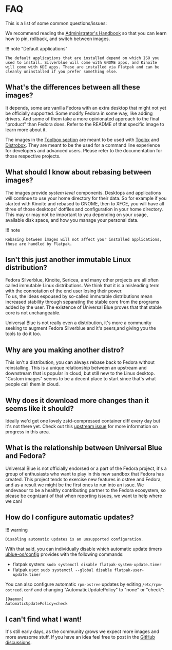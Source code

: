 # FAQ

This is a list of some common questions/issues:

We recommend reading the [Administrator's Handbook](https://coreos.github.io/rpm-ostree/administrator-handbook/) so that you can learn how to pin, rollback, and switch between images. 

!!! note "Default applications"

    The default applications that are installed depend on which ISO you used to install. Silverblue will come with GNOME apps, and Kinoite will come with KDE apps. These are installed via Flatpak and can be cleanly uninstalled if you prefer something else.

## What's the differences between all these images?

It depends, some are vanilla Fedora with an extra desktop that might not yet be officially supported.
Some modify Fedora in some way, like adding drivers.
And some of them take a more opinionated approach to the final "product" than Fedora does.
Refer to the README of that specific image to learn more about it.

The images in the [Toolbox section](https://ublue.it/toolboxes/) are meant to be used with [Toolbx](https://containertoolbx.org/) and [Distrobox](https://github.com/89luca89/distrobox).
They are meant to be the used for a command line experience for developers and advanced users.
Please refer to the documentation for those respective projects.

## What should I know about rebasing between images? 

The images provide _system level_ components.
Desktops and applications will continue to use your home directory for their data.
So for example if you started with Kinoite and rebased to GNOME, then to XFCE, you will have all three of those desktops' dotfiles and configuration in your home directory.
This may or may not be important to you depending on your usage, available disk space, and how you manage your personal data. 

!!! note

    Rebasing between images will not affect your installed applications, those are handled by Flatpak.
    
## Isn't this just another immutable Linux distribution?

Fedora Silverblue, Kinoite, Sericea, and many other projects are all often called immutable Linux distributions.
We think that it is a misleading term with the connotation of the end user losing their power.  
To us, the ideas espoused by so-called immutable distributions mean increased stability through separating the stable core from the programs added by the user. The existence of Universal Blue proves that that stable core is not unchangeable. 

Universal Blue is not really even a distribution, it's more a community seeking to augment Fedora Silverblue and it's peers,and giving you the tools to do it too.

## Why are you making another distro?

This isn't a distribution, you can always rebase back to Fedora without reinstalling.
This is a unique relationship between an upstream and downstream that is popular in cloud, but still new to the Linux desktop.
"Custom images" seems to be a decent place to start since that's what people call them in cloud.

## Why does it download more changes than it seems like it should?

Ideally we'd get one lovely zstd-compressed container diff every day but it's not there yet.
Check out this [upstream issue](https://github.com/coreos/rpm-ostree/issues/4012) for more information on progress in this area.

## What is the relationship between Universal Blue and Fedora?

Universal Blue is not officially endorsed or a part of the Fedora project, it's a group of enthusiasts who want to play in this new sandbox that Fedora has created.
This project tends to exercise new features in ostree and Fedora, and as a result we might be the first ones to run into an issue.
We endevaour to be a healthy contributing partner to the Fedora ecosystem, so please be cognizant of that when reporting issues, we want to help where we can!

## How do I configure automatic updates?

!!! warning

    Disabling automatic updates is an unsupported configuration.

With that said, you can individually disable which automatic update timers [ublue-os/config](https://github.com/ublue-os/config) provides with the following commands:

* flatpak system: `sudo systemctl disable flatpak-system-update.timer`
* flatpak user: `sudo systemctl --global disable flatpak-user-update.timer`

You can also configure automatic `rpm-ostree` updates by editing `/etc/rpm-ostreed.conf` and changing "AutomaticUpdatePolicy" to "none" or "check":

```
[Daemon]
AutomaticUpdatePolicy=check
```

## I can't find what I want!

It's still early days, as the community grows we expect more images and more awesome stuff.
If you have an idea feel free to post in the [GitHub discussions](https://github.com/orgs/ublue-os/discussions).
